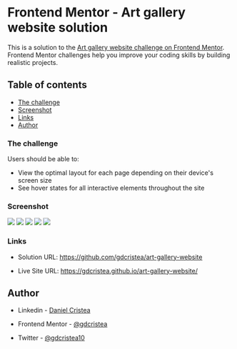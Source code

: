 # Frontend Mentor - Art gallery website solution

This is a solution to the [Art gallery website challenge on Frontend Mentor](https://www.frontendmentor.io/challenges/art-gallery-website-yVdrZlxyA). Frontend Mentor challenges help you improve your coding skills by building realistic projects.

## Table of contents

- [The challenge](#the-challenge)
- [Screenshot](#screenshot)
- [Links](#links)
- [Author](#author)

### The challenge

Users should be able to:

- View the optimal layout for each page depending on their device's screen size
- See hover states for all interactive elements throughout the site

### Screenshot

![](screenshot/Desktop.png)
![](screenshot/Tablet.png)
![](screenshot/Mobile.png)
![](screenshot/TabletLocation.png)
![](screenshot/MobileLocation.png)

### Links

- Solution URL: https://github.com/gdcristea/art-gallery-website

- Live Site URL: https://gdcristea.github.io/art-gallery-website/

## Author

- Linkedin - [Daniel Cristea](https://www.linkedin.com/in/daniel-cristea-629069191/)

- Frontend Mentor - [@gdcristea](https://www.frontendmentor.io/profile/gdcristea)

- Twitter - [@gdcristea10](https://twitter.com/gdcristea10)
